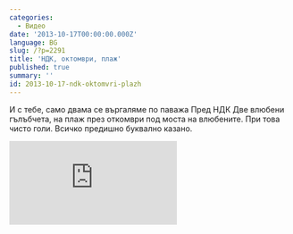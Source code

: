```yaml
---
categories:
  - Видео
date: '2013-10-17T00:00:00.000Z'
language: BG
slug: /?p=2291
title: 'НДК, октомври, плаж'
published: true
summary: ''
id: 2013-10-17-ndk-oktomvri-plazh
---
```


И с тебе, само двама се въргаляме по паважа Пред НДК Две влюбени гълъбчета, на плаж през откомври под моста на влюбените. При това чисто голи. Всичко предишно буквално казано.

<div className="youtube_video"><iframe src="https://www.youtube.com/embed/SUZ7OcomdW4" frameborder="0" allowfullscreen></iframe></div>
